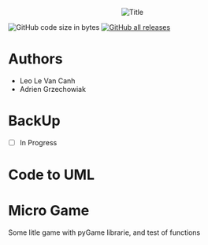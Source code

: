 <p align="center">
	<img src="https://see.fontimg.com/api/renderfont4/dEqR/eyJyIjoiZnMiLCJoIjoxMDEsInciOjEwMDAsImZzIjoxMDEsImZnYyI6IiM5QkVGREQiLCJiZ2MiOiIjRkZGRkZGIiwidCI6MX0/R2l0IGR1IGJsZWQ/lemon-jelly-personal-use.png" alt="Title">
</p>

![GitHub code size in bytes](https://img.shields.io/github/languages/code-size/Rouxhero/GitDuBled?style=flat-square)
[![GitHub all releases](https://img.shields.io/github/downloads/Rouxhero/GitDuBled/total)](https://github.com/Rouxhero/GitDuBled/archive/refs/tags/V1.1.zip)
# Authors

- Leo Le Van Canh
- Adrien Grzechowiak


# BackUp

- [ ] In Progress
# Code to UML 

<!-- Link [here](https://github.com/Rouxhero/GitDuBled/tree/master/%5BCodeToUml%5D)
 -->
# Micro Game

Some litle game with pyGame librarie, and test of functions
